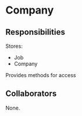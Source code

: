 # Company

## Responsibilities
Stores:
- Job
- Company

Provides methods for access

## Collaborators
None.